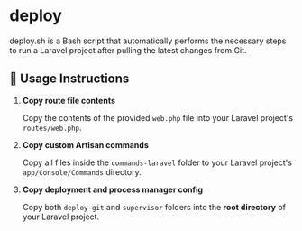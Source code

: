 # deploy
deploy.sh is a Bash script that automatically performs the necessary steps to run a Laravel project after pulling the latest changes from Git.


## 🚀 Usage Instructions

1. **Copy route file contents**

   Copy the contents of the provided `web.php` file into your Laravel project's `routes/web.php`.

2. **Copy custom Artisan commands**

   Copy all files inside the `commands-laravel` folder to your Laravel project's `app/Console/Commands` directory.

3. **Copy deployment and process manager config**

   Copy both `deploy-git` and `supervisor` folders into the **root directory** of your Laravel project.

